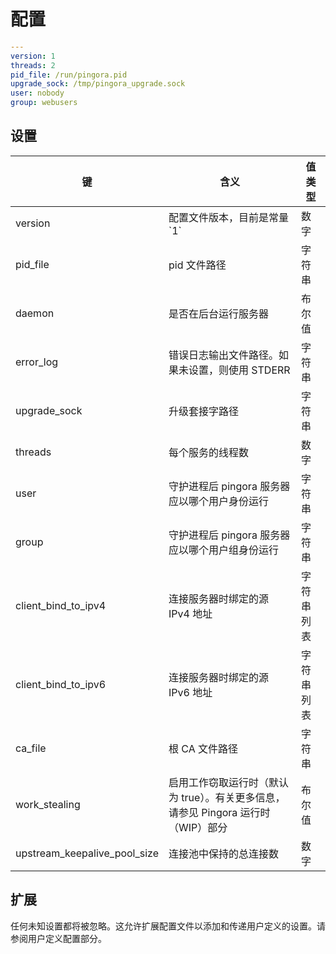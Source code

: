 # 配置

```yaml
---
version: 1
threads: 2
pid_file: /run/pingora.pid
upgrade_sock: /tmp/pingora_upgrade.sock
user: nobody
group: webusers
```

## 设置

| 键         | 含义                     | 值类型   |
| ------------- |-------------------| ------|
| version    | 配置文件版本，目前是常量 \`1\` | 数字   |
| pid_file   | pid 文件路径                | 字符串 |
| daemon     | 是否在后台运行服务器          | 布尔值 |
| error_log  | 错误日志输出文件路径。如果未设置，则使用 STDERR | 字符串 |
| upgrade_sock | 升级套接字路径             | 字符串 |
| threads    | 每个服务的线程数             | 数字   |
| user       | 守护进程后 pingora 服务器应以哪个用户身份运行 | 字符串 |
| group      | 守护进程后 pingora 服务器应以哪个用户组身份运行 | 字符串 |
| client_bind_to_ipv4 | 连接服务器时绑定的源 IPv4 地址 | 字符串列表 |
| client_bind_to_ipv6 | 连接服务器时绑定的源 IPv6 地址 | 字符串列表 |
| ca_file    | 根 CA 文件路径               | 字符串 |
| work_stealing | 启用工作窃取运行时（默认为 true）。有关更多信息，请参见 Pingora 运行时（WIP）部分 | 布尔值 |
| upstream_keepalive_pool_size | 连接池中保持的总连接数 | 数字 |


## 扩展

任何未知设置都将被忽略。这允许扩展配置文件以添加和传递用户定义的设置。请参阅用户定义配置部分。
